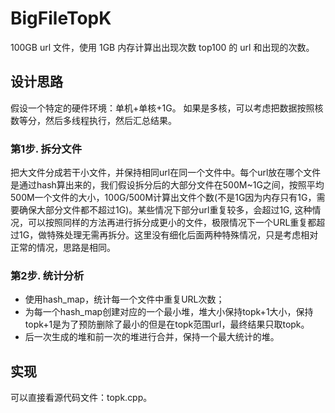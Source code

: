 # BigFileTopK
100GB url 文件，使用 1GB 内存计算出出现次数 top100 的 url 和出现的次数。

## 设计思路
假设一个特定的硬件环境：单机+单核+1G。
如果是多核，可以考虑把数据按照核数等分，然后多线程执行，然后汇总结果。

### 第1步. 拆分文件
把大文件分成若干小文件，并保持相同url在同一个文件中。每个url放在哪个文件是通过hash算出来的，我们假设拆分后的大部分文件在500M~1G之间，按照平均500M一个文件的大小，100G/500M计算出文件个数(不是1G因为内存只有1G，需要确保大部分文件都不超过1G)。某些情况下部分url重复较多，会超过1G, 这种情况，可以按照同样的方法再进行拆分成更小的文件，极限情况下一个URL重复都超过1G，做特殊处理无需再拆分。这里没有细化后面两种特殊情况，只是考虑相对正常的情况，思路是相同。

### 第2步. 统计分析
- 使用hash_map，统计每一个文件中重复URL次数；
- 为每一个hash_map创建对应的一个最小堆，堆大小保持topk+1大小，保持topk+1是为了预防删除了最小的但是在topk范围url，最终结果只取topk。
- 后一次生成的堆和前一次的堆进行合并，保持一个最大统计的堆。

## 实现
可以直接看源代码文件：topk.cpp。
